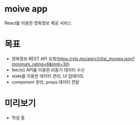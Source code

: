 # moive app
React를 이용한 영화정보 제공 서비스

# 목표
- 영화정보 REST API 요청(https://yts.mx/api/v2/list_movies.json?minimum_rating=6&limit=30)
- fetch() API를 이용한 비동기 데이터 수신
- state를 이용한 데이터 관리, UI 업데이트
- component 분리, props 데이터 전달

# 미리보기
- 작성 중